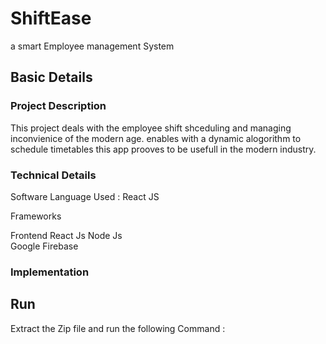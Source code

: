 # ShiftEase
a smart Employee management System
## Basic Details

### Project Description
This project deals with the employee shift shceduling and managing inconvienice of the modern age.
enables with a dynamic alogorithm to schedule timetables this app prooves to be usefull in the modern industry.

### Technical Details
Software
Language Used : React JS

Frameworks

Frontend 
React Js
Node Js  
Google Firebase

### Implementation

## Run
Extract the Zip file and run the following Command :
``` npm start


